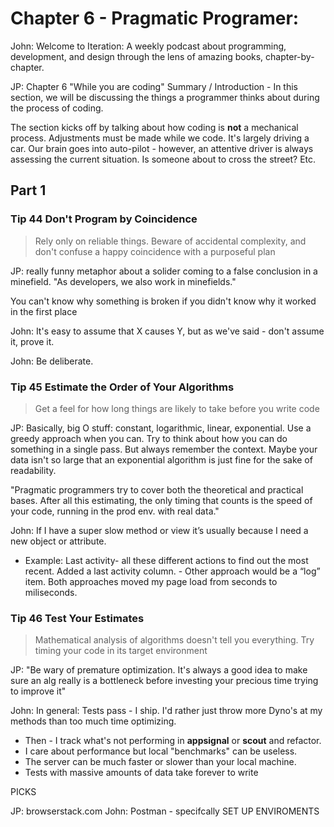 # Chapter 6 - Pragmatic Programer:

John: Welcome to Iteration: A weekly podcast about programming, development, and design through the lens of amazing books, chapter-by-chapter.

JP: Chapter 6 "While you are coding" Summary / Introduction - In this section, we will be discussing the things a programmer thinks about during the process of coding.

The section kicks off by talking about how coding is **not** a mechanical process. Adjustments must be made while we code. It's largely driving a car. Our brain goes into auto-pilot - however, an attentive driver is always assessing the current situation. Is someone about to cross the street? Etc.

## Part 1

### Tip 44 Don't Program by Coincidence

> Rely only on reliable things. Beware of accidental complexity, and don't confuse a happy coincidence with a purposeful plan

JP: really funny metaphor about a solider coming to a false conclusion in a minefield. "As developers, we also work in minefields."

You can't know why something is broken if you didn't know why it worked in the first place

John: It's easy to assume that X causes Y, but as we've said - don't assume it, prove it.

John: Be deliberate. 


### Tip 45 Estimate the Order of Your Algorithms

> Get a feel for how long things are likely to take before you write code

JP: Basically, big O stuff: constant, logarithmic, linear, exponential. Use a greedy approach when you can. Try to think about how you can do something in a single pass. But always remember the context. Maybe your data isn't so large that an exponential algorithm is just fine for the sake of readability.

"Pragmatic programmers try to cover both the theoretical and practical bases. After all this estimating, the only timing that counts is the speed of your code, running in the prod env. with real data."

John: If I have a super slow method or view it’s usually because I need a new object or attribute. 

- Example: Last activity- all these different actions to find out the most recent. Added a last activity column. - Other approach would be a “log” item. Both approaches moved my page load from seconds to miliseconds. 

### Tip 46 Test Your Estimates

> Mathematical analysis of algorithms doesn't tell you everything. Try timing your code in its target environment

JP: "Be wary of premature optimization. It's always a good idea to make sure an alg really is a bottleneck before investing your precious time trying to improve it"

John: In general: Tests pass -  I ship. I'd rather just throw more Dyno's at my methods than too much time optimizing. 
 - Then - I track what's not performing in **appsignal** or **scout** and refactor. 
 - I care about performance but local "benchmarks" can be useless. 
 - The server can be much faster or slower than your local machine. 
 - Tests with massive amounts of data take forever to write

PICKS

JP: browserstack.com
John: Postman - specifcally SET UP ENVIROMENTS
